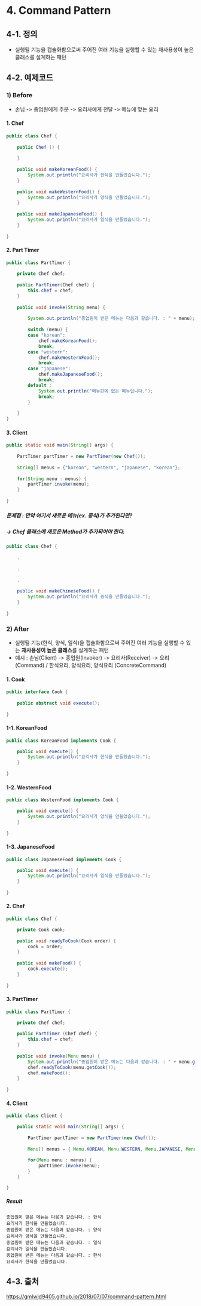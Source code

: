 # 4. Command Pattern

## 4-1. 정의
- 실행될 기능을 캡슐화함으로써 주어진 여러 기능을 실행할 수 있는 재사용성이 높은 클래스를 설계하는 패턴

## 4-2. 예제코드
### 1) Before
- 손님 -> 종업원에게 주문 -> 요리사에게 전달 -> 메뉴에 맞는 요리 
#### 1. Chef
```java
public class Chef {
		
	public Chef () {
		
	}
		
	public void makeKoreanFood() {
		System.out.println("요리사가 한식을 만들었습니다.");
	}
	
	public void makeWesternFood() {
		System.out.println("요리사가 양식을 만들었습니다.");
	}
	
	public void makeJapaneseFood() {
		System.out.println("요리사가 일식을 만들었습니다.");
	}
	
}
```

#### 2. Part Timer
```java
public class PartTimer {
		
	private Chef chef;
		
	public PartTimer(Chef chef) {
		this.chef = chef;
	}
		
	public void invoke(String menu) {
			
		System.out.println("종업원이 받은 메뉴는 다음과 같습니다. : " + menu);
			
		switch (menu) {
		case "korean":
			chef.makeKoreanFood();
			break;
		case "western":
			chef.makeWesternFood();
			break;
		case "japanese":
			chef.makeJapaneseFood();
			break;
		default :
			System.out.println("메뉴판에 없는 메뉴입니다.");
			break;
		}
		
	}		
}
```

#### 3. Client
```java
public static void main(String[] args) {
		
	PartTimer partTimer = new PartTimer(new Chef());
		
	String[] menus = {"korean", "western", "japanese", "korean"};
		
	for(String menu : menus) {
		partTimer.invoke(menu);
	}
		
}	
```

##### 문제점 : 만약 여기서 새로운 메뉴(ex. 중식)가 추가된다면?
##### ->    Chef 클래스에 새로운 Method가 추가되어야 한다.
```java
public class Chef {
		
	.
	
	.
	
	.
	
	public void makeChineseFood() {
		System.out.println("요리사가 중식을 만들었습니다.");
	}
	
}
```


### 2) After
- 실행될 기능(한식, 양식, 일식)을 캡슐화함으로써 주어진 여러 기능을 실행할 수 있는 **재사용성이 높은 클래스**를 설계하는 패턴
- 예시 : 손님(Client) -> 종업원(Invoker) -> 요리사(Receiver) -> 요리(Command) / 한식요리, 양식요리, 양식요리 (ConcreteCommand)

#### 1. Cook
```java
public interface Cook {
	
	public abstract void execute();
	
}
```

#### 1-1. KoreanFood 
```java
public class KoreanFood implements Cook {

	public void execute() {
		System.out.println("요리사가 한식을 만들었습니다.");
	}
	
}
```

#### 1-2. WesternFood 
```java
public class WesternFood implements Cook {

	public void execute() {
		System.out.println("요리사가 양식을 만들었습니다.");
	}
	
}
```

#### 1-3. JapaneseFood 
```java
public class JapaneseFood implements Cook {

	public void execute() {
		System.out.println("요리사가 일식을 만들었습니다.");
	}
	
}
```

#### 2. Chef
```java
public class Chef {

	private Cook cook;
	
	public void readyToCook(Cook order) {
		cook = order;
	}
	
	public void makeFood() {
		cook.execute();
	}
	
}
```

#### 3. PartTimer
```java
public class PartTimer {

	private Chef chef;
	
	public PartTimer (Chef chef) {
		this.chef = chef;
	}
	
	public void invoke(Menu menu) {
		System.out.println("종업원이 받은 메뉴는 다음과 같습니다. : " + menu.getName());
		chef.readyToCook(menu.getCook());
		chef.makeFood();
	}
	
}
```

#### 4. Client
```java
public class Client {

	public static void main(String[] args) {
		
		PartTimer partTimer = new PartTimer(new Chef());
		
		Menu[] menus = { Menu.KOREAN, Menu.WESTERN, Menu.JAPANESE, Menu.KOREAN };
			
		for(Menu menu : menus) {
			partTimer.invoke(menu);
		}
	}

}
```

##### Result
```
종업원이 받은 메뉴는 다음과 같습니다. : 한식
요리사가 한식을 만들었습니다.
종업원이 받은 메뉴는 다음과 같습니다. : 양식
요리사가 양식을 만들었습니다.
종업원이 받은 메뉴는 다음과 같습니다. : 일식
요리사가 일식을 만들었습니다.
종업원이 받은 메뉴는 다음과 같습니다. : 한식
요리사가 한식을 만들었습니다.
```

## 4-3. 출처
https://gmlwjd9405.github.io/2018/07/07/command-pattern.html

